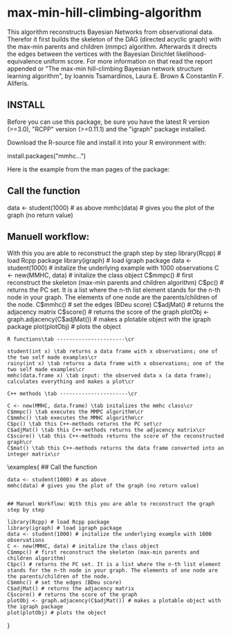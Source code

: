 max-min-hill-climbing-algorithm
===============================

This algorithm reconstructs Bayesian Networks from observational data. Therefor it first builds the skeleton of the DAG (directed acyclic graph) with the max-min parents and children (mmpc) algorithm. Afterwards it directs the edges between the vertices with the Bayesian Dirichlet likelihood-equivalence uniform score. For more information on that read the report appended or "The max-min hill-climbing Bayesian network structure learning algorithm", by Ioannis Tsamardinos, Laura E. Brown & Constantin F. Aliferis.

INSTALL
-------------------------------
Before you can use this package, be sure you have the latest R version (>=3.0), "RCPP" version (>=0.11.1) and the "igraph" package installed.

Download the R-source file and install it into your R environment with:

install.packages("mmhc...")

Here is the example from the man pages of the package:

Call the function
-------------------------------
data <- student(1000) # as above
mmhc(data) # gives you the plot of the graph (no return value)

Manuell workflow:
-------------------------------
With this you are able to reconstruct the graph step by step
library(Rcpp) # load Rcpp package
library(igraph) # load igraph package
data <- student(1000) # initalize the underlying example with 1000 observations
C <- new(MMHC, data) # initalize the class object
C$mmpc() # first reconstruct the skeleton (max-min parents and children algorithm)
C$pc() # returns the PC set. It is a list where the n-th list element stands for the n-th node in your graph. The elements of one node are the parents/children of the node.
C$mmhc() # set the edges (BDeu score)
C$adjMat() # returns the adjacency matrix
C$score() # returns the score of the graph
plotObj <- graph.adjacency(C$adjMat()) # makes a plotable object with the igraph package
plot(plotObj) # plots the object


    
    R functions\tab ----------------------\cr
    
    student(int x) \tab returns a data frame with x observations; one of the two self made examples\cr
    rainy(int x) \tab returns a data frame with x observations; one of the two self made examples\cr
    mmhc(data.frame x) \tab input: the observed data x (a data frame); calculates everything and makes a plot\cr
    
    C++ methods \tab ----------------------\cr
    
    C <- new(MMHC, data.frame) \tab initalizes the mmhc class\cr
    C$mmpc() \tab executes the MMPC algorithm\cr
    C$mmhc() \tab executes the MMHC algorithm\cr
    C$pc() \tab this C++-methods returns the PC set\cr
    C$adjMat() \tab this C++-methods returns the adjacency matrix\cr
    C$score() \tab this C++-methods returns the score of the reconstructed graph\cr
    C$mat() \tab this C++-methods returns the data frame converted into an integer matrix\cr

\examples{
    ## Call the function
    
    data <- student(1000) # as above
    mmhc(data) # gives you the plot of the graph (no return value)
    
    
    ## Manuel Workflow: With this you are able to reconstruct the graph step by step
    
    library(Rcpp) # load Rcpp package
    library(igraph) # load igraph package
    data <- student(1000) # initalize the underlying example with 1000 observations
    C <- new(MMHC, data) # initalize the class object
    C$mmpc() # first reconstruct the skeleton (max-min parents and children algorithm)
    C$pc() # returns the PC set. It is a list where the n-th list element stands for the n-th node in your graph. The elements of one node are the parents/children of the node.
    C$mmhc() # set the edges (BDeu score)
    C$adjMat() # returns the adjacency matrix
    C$score() # returns the score of the graph
    plotObj <- graph.adjacency(C$adjMat()) # makes a plotable object with the igraph package
    plot(plotObj) # plots the object
}
